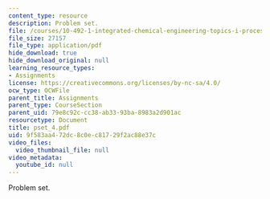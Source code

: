 ```yaml
---
content_type: resource
description: Problem set.
file: /courses/10-492-1-integrated-chemical-engineering-topics-i-process-control-by-design-fall-2004/9f583aa472dc8c0ec81729f2ac88e37c_pset_4.pdf
file_size: 27157
file_type: application/pdf
hide_download: true
hide_download_original: null
learning_resource_types:
- Assignments
license: https://creativecommons.org/licenses/by-nc-sa/4.0/
ocw_type: OCWFile
parent_title: Assignments
parent_type: CourseSection
parent_uid: 79e8c92c-cc38-ab33-93ba-8983a2d901ac
resourcetype: Document
title: pset_4.pdf
uid: 9f583aa4-72dc-8c0e-c817-29f2ac88e37c
video_files:
  video_thumbnail_file: null
video_metadata:
  youtube_id: null
---
```

Problem set.